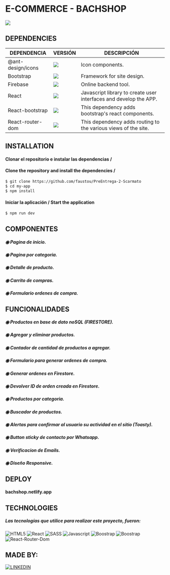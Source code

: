# E-COMMERCE - BACHSHOP
![](https://i.ibb.co/MN5x0t7/readme.png)


## DEPENDENCIES
| DEPENDENCIA | VERSIÓN | DESCRIPCIÓN |
| ------ | ------ | ------ |
| @ant-design/icons | ![](https://img.shields.io/badge/Versión-%5E5.0.1-green) | Icon components.
| Bootstrap | ![](https://img.shields.io/badge/Versión-%5E5.2.3-green) | Framework for site design.
| Firebase | ![](https://img.shields.io/badge/Versión-%5E9.17.2-green) | Online backend tool.
| React | ![](https://img.shields.io/badge/Versión-%5E18.2.0-green) | Javascript library to create user interfaces and develop the APP.
| React-bootstrap | ![](https://img.shields.io/badge/Versión-%5E2.7.0-green) | This dependency adds bootstrap's react components.
| React-router-dom | ![](https://img.shields.io/badge/Versión-%5E6.8.1-green) | This dependency adds routing to the various views of the site.


## INSTALLATION

#### Clonar el repositorio e instalar las dependencias /
#### Clone the repository and install the dependencies /


```sh
$ git clone https://github.com/faustou/PreEntrega-2-Scarmato
$ cd my-app
$ npm install
```

#### Iniciar la aplicación / Start the application

```sh
$ npm run dev
```

## COMPONENTES
##### ◉ Pagina de inicio.
##### ◉ Pagina por categoria.
##### ◉ Detalle de producto.
##### ◉ Carrito de compras.
##### ◉ Formulario ordenes de compra.

## FUNCIONALIDADES
##### ◉ Productos en base de dato noSQL (FIRESTORE).
##### ◉ Agregar y eliminar productos.
##### ◉ Contador de cantidad de productos a agregar.
##### ◉ Formulario para generar ordenes de compra.
##### ◉ Generar ordenes en Firestore.
##### ◉ Devolver ID de orden creada en Firestore.
##### ◉ Productos por categoria.
##### ◉ Buscador de productos.
##### ◉ Alertas para confirmar al usuario su actividad en el sitio (Toasty).
##### ◉ Button sticky de contacto por Whatsapp.
##### ◉ Verificacion de Emails.
##### ◉ Diseño Responsive.

## DEPLOY 
#### bachshop.netlify.app

## TECHNOLOGIES

##### Las tecnologías que utilice para realizar este proyecto, fueron:

![HTML5](https://img.shields.io/badge/HTML5-E34F26?style=for-the-badge&logo=html5&logoColor=white) ![React](https://img.shields.io/badge/React-20232A?style=for-the-badge&logo=react&logoColor=61DAFB) ![SASS](https://img.shields.io/badge/Sass-CC6699?style=for-the-badge&logo=sass&logoColor=white)  ![Javascript](https://img.shields.io/badge/JavaScript-F7DF1E?style=for-the-badge&logo=javascript&logoColor=black) ![Boostrap](https://img.shields.io/badge/Bootstrap-563D7C?style=for-the-badge&logo=bootstrap&logoColor=white) ![Boostrap](https://img.shields.io/badge/Node.js-43853D?style=for-the-badge&logo=node.js&logoColor=white) ![React-Router-Dom](	https://img.shields.io/badge/React_Router-CA4245?style=for-the-badge&logo=react-router&logoColor=white)
 

 ## MADE BY: 
 
 [![LINKEDIN](https://img.shields.io/badge/LinkedIn-0077B5?style=for-the-badge&logo=linkedin&logoColor=white)](https://www.linkedin.com/in/fausto-scarmato/)